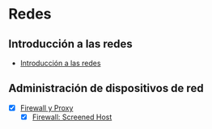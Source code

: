 # Redes
## Introducción a las redes
- [Introducción a las redes](https://5ssz.github.io/Redes/TeoriaSimplificada/Introduccion)

## Administración de dispositivos de red
- [x] [Firewall y Proxy](https://5ssz.github.io/Redes/TeoriaSimplificada/FirewallProxy)
  - [x] [Firewall: Screened Host](https://5ssz.github.io/Redes/TeoriaSimplificada/FirewallProxy/ScreenedHost)
